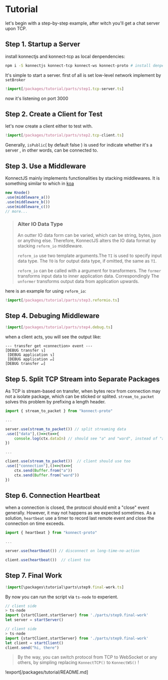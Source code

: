 # Tutorial
let's begin with a step-by-step example, after witch you'll get a chat server upon TCP.
## Step 1. Startup a Server
install konnectjs and konnect-tcp as local denpendencies:
```bash
npm i -S konnectjs konnect-tcp konnect-ws konnect-proto # install denpendencies locally
```
It's simple to start a server. first of all is set low-level network implement by `setBroker`
```typescript
!import[/packages/tutorial/parts/step1.tcp-server.ts]
```
now it's listening on port 3000

## Step 2. Create a Client for Test
let's now create a client either to test with.
```typescript
!import[/packages/tutorial/parts/step2.tcp-client.ts]
```
Generally, `isPublic`( by default false ) is used for indicate whether it's a server , in other words, can be connected to.

## Step 3. Use a Middleware
KonnectJS mainly implements functionalities by stacking middlewares. It is something similar to which in [koa](https://github.com/koajs/koa)
```typescript
new Knode()
.use(middleware_a())
.use(middleware_b())
.use(middleware_c())
// more...
```
> ### Alter IO Data Type
> An outter IO data form can be varied, which can be string, bytes, json or anything else. Therefore, KonnectJS alters the IO data format by stacking `reform_io` middleware.
>
> `reform_io` use two template arguments.The `TI` is used to specify input data type. The `TO` is for output data type, if omitted, the same as `TI`.
>
>`reform_io` can be called with a argument for transformers. The `former` transforms input data to inner application data. Correspondingly The `unformer` transforms output data from application upwards.

here is an example for using `reform_io`:
```typescript
!import[/packages/tutorial/parts/step3.reformio.ts]
```
## Step 4. Debuging Middleware
```typescript
!import[/packages/tutorial/parts/step4.debug.ts]
```
when a client acts, you will see the output like:
```
--- transfer get <connection> event ---
[DEBUG transfer ↴]
 [DEBUG application ↴]
 [DEBUG application ↵]
[DEBUG transfer ↵]
```
## Step 5. Split TCP Stream into Separate Packages
As TCP is stream-based on transfer, when bytes recv from connection may not a isolate package, which can be sticked or splited. `stream_to_packet` solves this problem by prefixing a length header.

```typescript
import { stream_to_packet } from "konnect-proto"

...

server.use(stream_to_packet()) // split streaming data
.use(["data"],()=>ctx=>{
    console.log(ctx.dataIn) // should see "a" and "ward", instead of "award"
})

...

client.use(stream_to_packet())  // client should use too
.use(["connection"],()=>ctx=>{
    ctx.send(Buffer.from("a"))
    ctx.send(Buffer.from("ward"))
})
```

## Step 6. Connection Heartbeat
when a connection is closed, the protocol should emit a "close" event generally. However, it may not happens as we expected sometimes. As a solution, `heartbeat` use a timer to record last remote event and close the connection on time exceeds.
```typescript
import { heartbeat } from "konnect-proto"

...

server.use(heartbeat()) // disconnect on long-time-no-action

client.use(heartbeat())  // client too
```

## Step 7. Final Work
```typescript
!import[\packages\tutorial\parts\step9.final-work.ts]
```
By now you can run the script via `ts-node` to experient.

```typescript
// client side
> ts-node
import {startClient,startServer} from './parts/step9.final-work'
let server = startServer()
```

```typescript
// client side
> ts-node
import {startClient,startServer} from './parts/step9.final-work'
let client = startClient()
client.send("hi, there")
```

> By the way, you can switch protocol from TCP to WebSocket or any others, by simpling replacing `KonnectTCP()` to `KonnectWS()` !

!export[/packages/tutorial/README.md]

